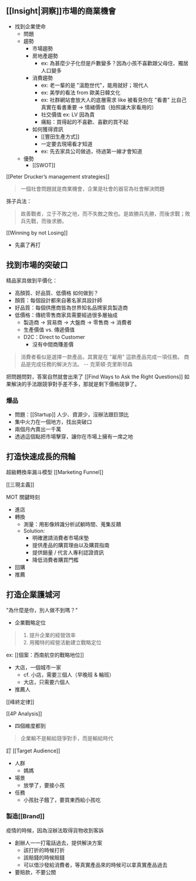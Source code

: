 ## [[Insight|洞察]]市場的商業機會

- 找到企業使命
	- 問題
	- 趨勢
		- 市場趨勢
		- 房地產趨勢
			- ex: 為甚麼少子化但是戶數變多？因為小孩不喜歡跟父母住、獨居人口變多
		- 消費趨勢
			- ex: 老一輩的是 "溫飽世代"，能用就好；現代人
			- ex: 美學的看法 from 歐美日韓文化
			- ex: 社群網站會放大人的底層需求 like 被看見你在 "看書" 比自己真實在看書重要 -> 情緒價值（拍照讓大家看用的）
			- 社交價值 ex: LV 因為貴
			- 痛點：買得起的不喜歡、喜歡的買不起
		- 如何獲得資訊
			- [[豐田生產方式]]
			- 一定要去現場看才知道
			- ex: 先去家具公司做過，待過第一線才會知道
	- 優勢
		- [[SWOT]]

[[Peter Drucker’s management strategies]]
> 一個社會問題就是商業機會，企業是社會的器官為社會解決問題

孫子兵法：
> 故善戰者，立于不敗之地，而不失敵之敗也。是故勝兵先勝，而後求戰；敗兵先戰，而後求勝。

[[Winning by not Losing]]
- 先贏了再打
## 找到市場的突破口
精品家具做到平價化：
- 高顏質、好品質、低價格
如何做到？
- 顏質：每個設計都來自著名家具設計師
- 好品質：每個供應商皆為世界知名品牌家具製造商
- 低價格：傳統零售商家具需要經過很多層抽成
	- 製造商 -> 貿易商 -> 大盤商 -> 零售商 -> 消費者
	- 生產價值 vs. 傳遞價值
	- D2C：Direct to Customer
		- 沒有中間商賺差價

> 消費者看似是選擇一款產品，其實是在 "雇用" 這款產品完成一項任務。
> 商品是完成任務的解決方法。
> -- 克萊頓‧克里斯坦森

把問題問對，答案自然就會出來了 [[Find Ways to Ask the Right Questions]]
如果解決的手法跟競爭對手差不多，那就是剩下價格競爭了。
### 爆品
- 問題：[[Startup]] 人少、資源少，沒辦法跟巨頭比
- 集中火力在一個地方，找出突破口
- 兩個月內賣出一千萬
- 透過這個點把市場擊穿，讓你在市場上擁有一席之地
## 打造快速成長的飛輪
超級轉換率漏斗模型
[[Marketing Funnel]]

[[三現主義]]

MOT 關鍵時刻
- 進店
- 轉換
	- 測量：用影像辨識分析試躺時間、蒐集反饋
	- Solution: 
		- 明確邀請消費者市場床墊
		- 提供產品的購買理由以及購買指南
		- 提供銷量 / 代言人專利認證資訊
		- 降低消費者購買門檻
- 回購
- 推薦

## 打造企業護城河
"為什麼是你，別人做不到嗎？"
- 企業戰略定位

>1. 提升企業的經營效率
>2. 用獨特的經營活動建立戰略定位

ex: [[個案：西南航空的戰略地位]]

- 大店，一個城市一家
	- cf. 小店，需要三個人（早晚班 & 輪班）
	- 大店，只需要六個人
- 推薦人

[[峰終定律]]

[[4P Analysis]]
- 四個維度都到

> 企業輸不是輸給競爭對手，而是輸給時代

訂 [[Target Audience]]
- 人群
	- 媽媽
- 場景
	- 放學了，要接小孩
- 任務
	- 小孩肚子餓了，要買東西給小孩吃

### 製造[[Brand]]
疫情的時候，因為沒辦法取得貨物收到客訴
- 創辦人一一打電話過去，提供解決方案
	- 該打折的時候打折
	- 該賠錢的時候賠錢
	- 可以借沙發給消費者，等真實產品來的時候可以拿真實產品過去
- 要賠款，不要公關